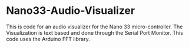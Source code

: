 # Nano33-Audio-Visualizer
This is code for an audio visualizer for the Nano 33 micro-controller. The Visualization is text based and done through the Serial Port Monitor. This code uses the Arduino FFT library. 
